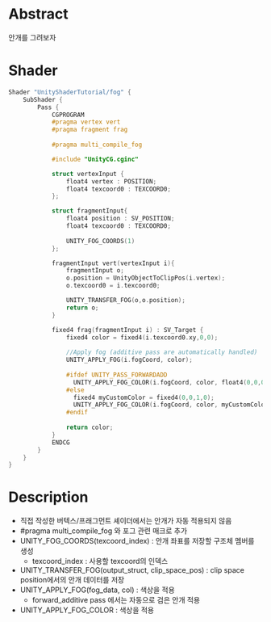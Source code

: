 # Abstract

안개를 그려보자

# Shader

```c
Shader "UnityShaderTutorial/fog" {
    SubShader {
        Pass {
            CGPROGRAM
            #pragma vertex vert
            #pragma fragment frag
            
            #pragma multi_compile_fog

            #include "UnityCG.cginc"

            struct vertexInput {
                float4 vertex : POSITION;
                float4 texcoord0 : TEXCOORD0;
            };

            struct fragmentInput{
                float4 position : SV_POSITION;
                float4 texcoord0 : TEXCOORD0;
                
                UNITY_FOG_COORDS(1)
            };

            fragmentInput vert(vertexInput i){
                fragmentInput o;
                o.position = UnityObjectToClipPos(i.vertex);
                o.texcoord0 = i.texcoord0;

                UNITY_TRANSFER_FOG(o,o.position);
                return o;
            }

            fixed4 frag(fragmentInput i) : SV_Target {
                fixed4 color = fixed4(i.texcoord0.xy,0,0);
                
                //Apply fog (additive pass are automatically handled)
                UNITY_APPLY_FOG(i.fogCoord, color); 
                
                #ifdef UNITY_PASS_FORWARDADD
                  UNITY_APPLY_FOG_COLOR(i.fogCoord, color, float4(0,0,0,0));
                #else
                  fixed4 myCustomColor = fixed4(0,0,1,0);
                  UNITY_APPLY_FOG_COLOR(i.fogCoord, color, myCustomColor);
                #endif
                
                return color;
            }
            ENDCG
        }
    }
}
```

# Description

* 직접 작성한 버텍스/프래그먼트 셰이더에서는 안개가 자동 적용되지 않음
* #pragma multi_compile_fog 와 포그 관련 매크로 추가
* UNITY_FOG_COORDS(texcoord_index) : 안개 좌표를 저장할 구조체 멤버를 생성
    * texcoord_index : 사용할 texcoord의 인덱스
* UNITY_TRANSFER_FOG(output_struct, clip_space_pos) : clip space position에서의 안개 데이터를 저장
* UNITY_APPLY_FOG(fog_data, col) : 색상을 적용
    * forward_additive pass 에서는 자동으로 검은 안개 적용
* UNITY_APPLY_FOG_COLOR : 색상을 적용


